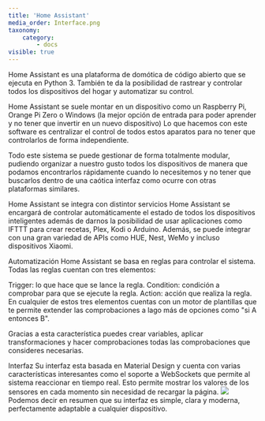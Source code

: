 ```yaml
---
title: 'Home Assistant'
media_order: Interface.png
taxonomy:
    category:
        - docs
visible: true
---
```


Home Assistant es una plataforma de domótica de código abierto que se ejecuta en Python 3. También te da la posibilidad de rastrear y controlar todos los dispositivos del hogar y automatizar su control.

Home Assistant se suele montar en un dispositivo como un Raspberry Pi, Orange Pi Zero o Windows (la mejor opción de entrada para poder aprender y no tener que invertir en un nuevo dispositivo)
Lo que hacemos con este software es centralizar el control de todos estos aparatos para no tener que controlarlos de forma independiente.

Todo este sistema se puede gestionar de forma totalmente modular, pudiendo organizar a nuestro gusto todos los dispositivos de manera que podamos encontrarlos rápidamente cuando lo necesitemos y no tener que buscarlos dentro de una caótica interfaz como ocurre con otras plataformas similares.



Home Assistant se integra con distintor servicios
Home Assistant se encargará de controlar automáticamente el estado de todos los dispositivos inteligentes además de darnos la posibilidad de usar aplicaciones como IFTTT para crear recetas, Plex, Kodi o Arduino. Además, se puede integrar con una gran variedad de APIs como HUE, Nest, WeMo y incluso dispositivos Xiaomi.

Automatización
Home Assistant se basa en reglas para controlar el sistema. Todas las reglas cuentan con tres elementos:

Trigger: lo que hace que se lance la regla.
Condition: condición a comprobar para que se ejecute la regla.
Action: acción que realiza la regla.
En cualquier de estos tres elementos cuentas con un motor de plantillas que te permite extender las comprobaciones a lago más de opciones como "si A entonces B".

Gracias a esta característica puedes crear variables, aplicar transformaciones y hacer comprobaciones todas las comprobaciones que consideres necesarias.

Interfaz
Su interfaz esta basada en Material Design y cuenta con varias características interesantes como el soporte a WebSockets que permite al sistema reaccionar en tiempo real. Esto permite mostrar los valores de los sensores en cada momento sin necesidad de recargar la página.
![](Interface.png)
Podemos decir en resumen que su interfaz es simple, clara y moderna, perfectamente adaptable a cualquier dispositivo.